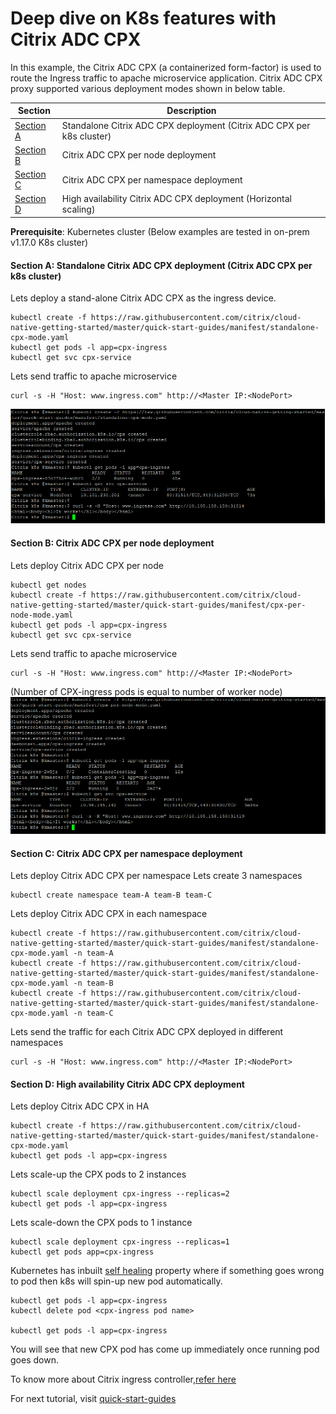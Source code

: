 # Deep dive on K8s features with Citrix ADC CPX
In this example, the Citrix ADC CPX (a containerized form-factor) is used to route the Ingress traffic to apache microservice application.
Citrix ADC CPX proxy supported various deployment modes shown in below table.

| Section | Description |
| ------- | ----------- |
| [Section A](https://github.com/citrix/cloud-native-getting-started/blob/master/quick-start-guides/k8s-features-deepdive-using-cpx.md#section-a-standalone-citrix-adc-cpx-deployment-cpx-per-k8s-cluster) | Standalone Citrix ADC CPX deployment (Citrix ADC CPX per k8s cluster) |
| [Section B](https://github.com/citrix/cloud-native-getting-started/blob/master/quick-start-guides/k8s-features-deepdive-using-cpx.md#section-b-citrix-adc-cpx-per-node-deployment) | Citrix ADC CPX per node deployment |
| [Section C](https://github.com/citrix/cloud-native-getting-started/blob/master/quick-start-guides/k8s-features-deepdive-using-cpx.md#section-c-citrix-adc-cpx-per-namespace-deployment) | Citrix ADC CPX per namespace deployment |
| [Section D](https://github.com/citrix/cloud-native-getting-started/blob/master/quick-start-guides/k8s-features-deepdive-using-cpx.md#section-d-high-availability-citrix-adc-cpx-deployment) | High availability Citrix ADC CPX deployment (Horizontal scaling) |

**Prerequisite**: Kubernetes cluster (Below examples are tested in on-prem v1.17.0 K8s cluster)


#### Section A: Standalone Citrix ADC CPX deployment (Citrix ADC CPX per k8s cluster)
Lets  deploy a stand-alone Citrix ADC CPX as the ingress device.
```
kubectl create -f https://raw.githubusercontent.com/citrix/cloud-native-getting-started/master/quick-start-guides/manifest/standalone-cpx-mode.yaml
kubectl get pods -l app=cpx-ingress
kubectl get svc cpx-service
```
Lets send traffic to apache microservice
```
curl -s -H "Host: www.ingress.com" http://<Master IP:<NodePort>
```
![standalone-cpx](images/standalone-cpx.PNG)

#### Section B: Citrix ADC CPX per node deployment
Lets deploy Citrix ADC CPX per node
```
kubectl get nodes
kubectl create -f https://raw.githubusercontent.com/citrix/cloud-native-getting-started/master/quick-start-guides/manifest/cpx-per-node-mode.yaml
kubectl get pods -l app=cpx-ingress
kubectl get svc cpx-service
```
Lets send traffic to apache microservice
```
curl -s -H "Host: www.ingress.com" http://<Master IP:<NodePort>
```
(Number of CPX-ingress pods is equal to number of worker node)
![cpx-per-node](images/cpx-per-node.PNG)

#### Section C: Citrix ADC CPX per namespace deployment
Lets deploy Citrix ADC CPX per namespace
Lets create 3 namespaces
```
kubectl create namespace team-A team-B team-C
```
Lets deploy Citrix ADC CPX in each namespace
```
kubectl create -f https://raw.githubusercontent.com/citrix/cloud-native-getting-started/master/quick-start-guides/manifest/standalone-cpx-mode.yaml -n team-A
kubectl create -f https://raw.githubusercontent.com/citrix/cloud-native-getting-started/master/quick-start-guides/manifest/standalone-cpx-mode.yaml -n team-B
kubectl create -f https://raw.githubusercontent.com/citrix/cloud-native-getting-started/master/quick-start-guides/manifest/standalone-cpx-mode.yaml -n team-C
```
Lets send the traffic for each Citrix ADC CPX deployed in different namespaces
```
curl -s -H "Host: www.ingress.com" http://<Master IP:<NodePort>
```

#### Section D: High availability Citrix ADC CPX deployment
Lets deploy Citrix ADC CPX in HA
```
kubectl create -f https://raw.githubusercontent.com/citrix/cloud-native-getting-started/master/quick-start-guides/manifest/standalone-cpx-mode.yaml
kubectl get pods -l app=cpx-ingress
```

Lets scale-up the CPX pods to 2 instances
```
kubectl scale deployment cpx-ingress --replicas=2 
kubectl get pods -l app=cpx-ingress
```

Lets scale-down the CPX pods to 1 instance
```
kubectl scale deployment cpx-ingress --replicas=1
kubectl get pods app=cpx-ingress
```

Kubernetes has inbuilt <u>self healing</u> property where if something goes wrong to pod then k8s will spin-up new pod automatically.
```
kubectl get pods -l app=cpx-ingress
kubectl delete pod <cpx-ingress pod name>

kubectl get pods -l app=cpx-ingress
```
You will see that new CPX pod has come up immediately once running pod goes down.
 

To know more about Citrix ingress controller,[refer here](https://github.com/citrix/citrix-k8s-ingress-controller)

For next tutorial, visit [quick-start-guides](https://github.com/citrix/cloud-native-getting-started/tree/master/quick-start-guides)
